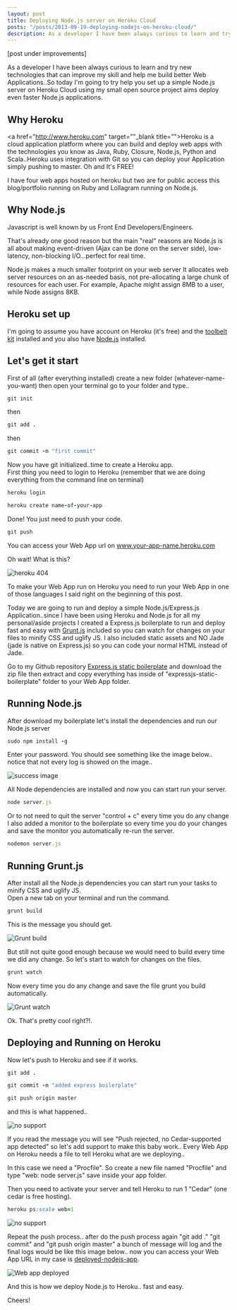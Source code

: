 ```yaml
---
layout: post
title: Deploying Node.js server on Heroku Cloud
posts: "/posts/2013-09-19-deploying-nodejs-on-heroku-cloud/"
description: As a developer I have been always curious to learn and try new technologies that can improve my skill and help me build better Web Applications..So today I'm going to try help you set up a simple Node.js server on Heroku Cloud using my small open source project aims deploy even faster Node.js applications.
---
```


[post under improvements]

As a developer I have been always curious to learn and try new technologies that can improve my skill and help me build better Web Applications..So today I'm going to try help you set up a simple Node.js server on Heroku Cloud using my small open source project aims deploy even faster Node.js applications.

## Why Heroku

<a href="http://www.heroku.com" target=""_blank title="">Heroku</a> is a cloud application platform where you can build and deploy web apps
with the technologies you know as Java, Ruby, Closure, Node.js, Python and Scala..Heroku uses integration with Git so you can deploy your Application
simply pushing to master. Oh and It's FREE!

I have four web apps hosted on heroku but two are for public access this blog/portfolio running on Ruby and Lollagram running on Node.js.

## Why Node.js

Javascript is well known by us Front End Developers/Engineers.

That's already one good reason but the main "real" reasons are Node.js is all about making event-driven (Ajax can be done on the server side), low-latency, non-blocking I/O...perfect for real time.

Node.js makes a much smaller footprint on your web server It allocates web server resources on an as-needed basis, not pre-allocating a large chunk of resources for each user. For example, Apache might assign 8MB to a user, while Node assigns 8KB.

## Heroku set up

I'm going to assume you have account on Heroku (it's free) and the <a href="https://toolbelt.heroku.com/" title="toolbelt kit" target="_blank">toolbelt kit</a> installed and you also have <a href="http://Nodejs.org/" title="Node.js" target="_blank">Node.js</a> installed.

## Let's get it start

First of all (after everything installed) create a new folder (whatever-name-you-want) then open your terminal go to your folder and type..

```ruby
git init
```

then

```ruby
git add .
```

then

```ruby
git commit -m "first commit"
```

Now you have git initialized..time to create a Heroku app. <br>
First thing you need to login to Heroku (remember that we are doing everything from the command line on terminal)

```ruby
heroku login
```

```ruby
heroku create name-of-your-app
```

Done! You just need to push your code.

```ruby
git push
```

You can access your Web App url on www.your-app-name.heroku.com

Oh wait! What is this?

![heroku 404](./heroku-404.png)

To make your Web App run on Heroku you need to run your Web App in one of those languages I said right on the beginning of this post.

Today we are going to run and deploy a simple Node.js/Express.js Application..since I have been using Heroku and Node.js for all my personal/aside projects I created a Express.js boilerplate to run and deploy fast and easy with <a href="/articles/2013-06-01-introduction-to-task-runner-gruntjs/" target="_blank" title="introduction to Grunt.js">Grunt.js</a> included so you can watch for changes on your files to minify CSS and uglify JS. I also included static assets and NO Jade (jade is native on Express.js) so you can code your normal HTML instead of Jade.

Go to my Github repository <a href="https://github.com/weblancaster/expressjs-static-boilerplate" target="_blank" title="Express.js static boilerplate">Express.js static boilerplate</a> and download the zip file then extract and copy everything has inside of "expressjs-static-boilerplate" folder to your Web App folder.

## Running Node.js

After download my boilerplate let's install the dependencies and run our Node.js server

```ruby
sudo npm install -g
```

Enter your password.
You should see something like the image below.. notice that not every log is showed on the image..

![success image](./success-image.png)

All Node dependencies are installed and now you can start run your server.

```ruby
node server.js
```

Or to not need to quit the server "control + c" every time you do any change I also added a monitor to the boilerplate so every time you do your changes and save the monitor you automatically re-run the server.

```ruby
nodemon server.js
```

## Running Grunt.js

After install all the Node.js dependencies you can start run your tasks to minify CSS and uglify JS. <br>
Open a new tab on your terminal and run the command.

```ruby
grunt build
```

This is the message you should get.

![Grunt build](./grunt-build.png)

But still not quite good enough because we would need to build every time we did any change.
So let's start to watch for changes on the files.

```ruby
grunt watch
```

Now every time you do any change and save the file grunt you build automatically.

![Grunt watch](./grunt-watch.png)

Ok. That's pretty cool right?!.

## Deploying and Running on Heroku

Now let's push to Heroku and see if it works.

```ruby
git add .
```

```ruby
git commit -m "added express boilerplate"
```

```ruby
git push origin master
```

and this is what happened..

![no support](./no-support.png)

If you read the message you will see "Push rejected, no Cedar-supported app detected" so let's add support to make this baby work..
Every Web App on Heroku needs a file to tell Heroku what are we deploying..

In this case we need a "Procfile". So create a new file named "Procfile" and type "web: node server.js" save inside your app folder. <br>

Then you need to activate your server and tell Heroku to run 1 "Cedar" (one cedar is free hosting).

```ruby
heroku ps:scale web=1
```

![no support](./cedar.png)

Repeat the push process.. after do the push process again "git add ." "git commit" and "git push origin master" a bunch of message will log and the final logs would be like this image below.. now you can access your Web App URL in my case is <a href="http://deployed-nodejs-app.herokuapp.com/" title="my how to deploy node.js to Heroku post" target="_blank">deployed-nodejs-app</a>.

![Web app deployed](./pushed.png)

And this is how we deploy Node.js to Heroku.. fast and easy.

Cheers!


